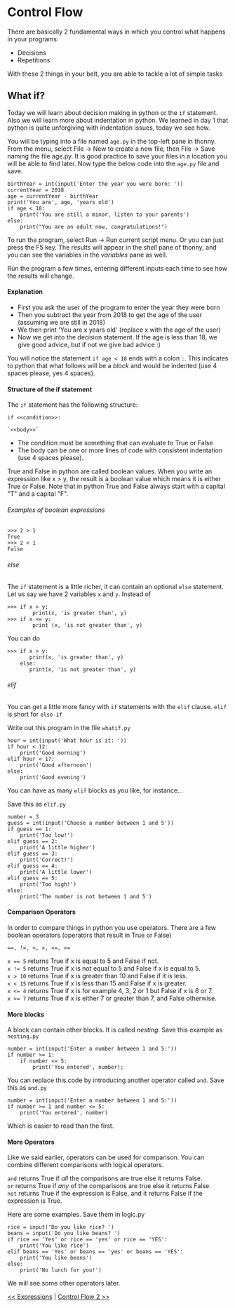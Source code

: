 Control Flow
============

There are basically 2 fundamental ways in which you control what happens in your programs:

- Decisions
- Repetitions

With these 2 things in your belt, you are able to tackle a lot of simple tasks

What if?
--------

Today we will learn about decision making in python or the `if` statement. Also we will learn more about indentation in python.
We learned in day 1 that python is quite unforgiving with indentation issues, today we see how.

You will be typing into a file named `age.py` in the top-left pane in thonny.
From the menu, select File -> New to create a new file, then File -> Save naming the file age.py.
It is good practice to save your files in a location you will be able to find later.
Now type the below code into the `age.py` file and save.

```
birthYear = int(input('Enter the year you were born: '))
currentYear = 2018
age = currentYear - birthYear
print('You are', age, 'years old')
if age < 18:
    print('You are still a minor, listen to your parents')
else:
    print("You are an adult now, congratulations!")
```

To run the program, select Run -> Run current script menu. Or you can just press the F5 key. 
The results will appear in the *shell* pane of thonny, and you can see the variables in the *variables* pane as well.

Run the program a few times, entering different inputs each time to see how the results will change.

#### Explanation

- First you ask the user of the program to enter the year they were born
- Then you subtract the year from 2018 to get the age of the user (assuming we are still in 2018)
- We then print 'You are x years old' (replace x with the age of the user)
- Now we get into the decision statement. If the age is less than 18, we give good advice, but if not we give bad advice :)

You will notice the statement `if age < 18` ends with a colon `:`. 
This indicates to python that what follows will be a *block* and would be indented (use 4 spaces please, yes 4 spaces).

#### Structure of the if statement

The `if` statement has the following structure:

`if <<condition>>:`

    `<<body>>`

- The condition must be something that can evaluate to True or False
- The body can be one or more lines of code with consistent indentation (use 4 spaces please).

True and False in python are called boolean values. When you write an expression like x > y, the result is a boolean value which means it is either True or False. 
Note that in python True and False always start with a capital "T" and a capital "F".

###### Examples of boolean expressions

```
>>> 2 > 1
True
>>> 2 < 1
False
```

###### else

The `if` statement is a little richer, it can contain an optional `else` statement. 
Let us say we have 2 variables `x` and `y`. 
Instead of

```
>>> if x > y:
        print(x, 'is greater than', y)
>>> if x <= y:
        print (x, 'is not greater than', y)
```

You can do

```
>>> if x > y:
       print(x, 'is greater than', y)
    else:
       print(x, 'is not greater than', y)
```

###### elif

You can get a little more fancy with `if` statements with the `elif` clause. 
`elif` is short for `else-if`

Write out this program in the file `whatif.py`

```
hour = int(input('What hour is it: '))
if hour < 12:
    print('Good morning')
elif hour < 17:
    print('Good afternoon')
else:
    print('Good evening')
```

You can have as many `elif` blocks as you like, for instance...

Save this as `elif.py` 

```
number = 3
guess = int(input('Choose a number between 1 and 5'))
if guess == 1:
    print('Too low!')
elif guess == 2:
    print('A little higher')
elif guess == 3:
    print('Correct!')
elif guess == 4:
    print('A little lower')
elif guess == 5:
    print('Too high!')
else:
    print('The number is not between 1 and 5')
```

#### Comparison Operators

In order to compare things in python you use operators. There are a few boolean operators (operators that result in True or False)

`==, !=, <, >, <=, >=`

`x == 5` returns True if x is equal to 5 and False if not.  
`x != 5` returns True if x is not equal to 5 and False if x is equal to 5.  
`x > 10` returns True if x is greater than 10 and False if it is less.  
`x < 15` returns True if x is less than 15 and False if x is greater.  
`x <= 4` returns True if x is for example 4, 3, 2 or 1 but False if x is 6 or 7.  
`x >= 7` returns True if x is either 7 or greater than 7, and False otherwise.  

#### More blocks

A block can contain other blocks. It is called *nesting*. 
Save this example as `nesting.py`

```
number = int(input('Enter a number between 1 and 5:'))
if number >= 1:
    if number <= 5:
        print('You entered', number);
```

You can replace this code by introducing another operator called `and`. 
Save this as `and.py`

```
number = int(input('Enter a number between 1 and 5:'))
if number >= 1 and number <= 5:
    print('You entered', number)
```

Which is easier to read than the first. 

#### More Operators

Like we said earlier, operators can be used for comparison. You can combine different comparisons with logical operators.

`and` returns True if *all* the comparisons are true else it returns False.  
`or` returns True if *any* of the comparisons are true else it returns False.  
`not` returns True if the expression is False, and it returns False if the expression is True.  

Here are some examples. Save them in logic.py

```
rice = input('Do you like rice? ')
beans = input('Do you like beans? ')
if rice == 'Yes' or rice == 'yes' or rice == 'YES':
    print('You like rice')
elif beans == 'Yes' or beans == 'yes' or beans == 'YES':
    print('You like beans')
else:
    print('No lunch for you!')
```

We will see some other operators later.

[<< Expressions](/day2) | [Control Flow 2 >>](/day4)
